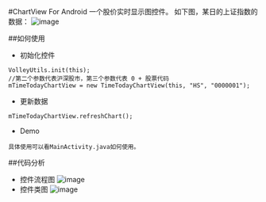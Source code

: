 #ChartView For Android
一个股价实时显示图控件。
如下图，某日的上证指数的数据：
![image](https://github.com/wudashan/ChartView/blob/master/app/src/main/resultPicture/Image.png)

##如何使用
* 初始化控件
```
VolleyUtils.init(this);
//第二个参数代表沪深股市，第三个参数代表 0 + 股票代码
mTimeTodayChartView = new TimeTodayChartView(this, "HS", "0000001");
```
* 更新数据
```
mTimeTodayChartView.refreshChart();
```
* Demo
```
具体使用可以看MainActivity.java如何使用。
```

##代码分析
* 控件流程图
![image](https://github.com/wudashan/ChartView/blob/master/app/src/main/resultPicture/Image2.png)
* 控件类图
![image](https://github.com/wudashan/ChartView/blob/master/app/src/main/resultPicture/Image3.png)
